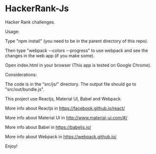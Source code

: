 # HackerRank-Js
Hacker Rank challenges.

Usage:

Type "npm install" (you need to be in the parent directory of this repo).

Then type "webpack --colors --progress" to use webpack and see the changes in the web app (if you make some).

Open index.html in your browser (This app is tested on Google Chrome).

Considerations:

The code is in the "src/js/" directory. The output file should go to "src/out/bundle.js".

This project use Reactjs, Material UI, Babel and Webpack.

More info about Reactjs in https://facebook.github.io/react/

More info about Material UI in http://www.material-ui.com/#/

More info about Babel in https://babeljs.io/

More info about Webpack in https://webpack.github.io/

Enjoy! 
